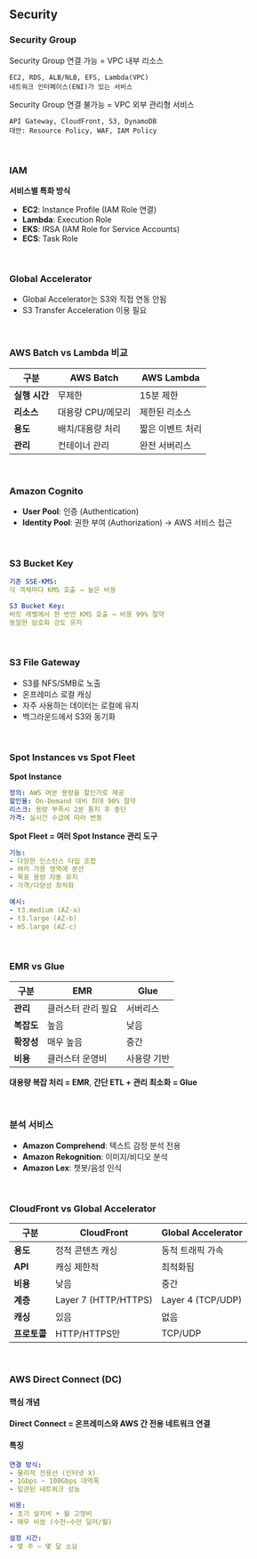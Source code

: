## Security
### Security Group
Security Group 연결 가능 = VPC 내부 리소스
```
EC2, RDS, ALB/NLB, EFS, Lambda(VPC)
네트워크 인터페이스(ENI)가 있는 서비스
```
Security Group 연결 불가능 = VPC 외부 관리형 서비스
```
API Gateway, CloudFront, S3, DynamoDB
대안: Resource Policy, WAF, IAM Policy
```
<br>

### IAM
**서비스별 특화 방식**
- **EC2**: Instance Profile (IAM Role 연결)
- **Lambda**: Execution Role
- **EKS**: IRSA (IAM Role for Service Accounts)
- **ECS**: Task Role

<br>

### Global Accelerator
- Global Accelerator는 S3와 직접 연동 안됨
- S3 Transfer Acceleration 이용 필요

<br>

### AWS Batch vs Lambda 비교

| 구분 | AWS Batch | AWS Lambda |
|------|-----------|------------|
| **실행 시간** | 무제한 | 15분 제한 |
| **리소스** | 대용량 CPU/메모리 | 제한된 리소스 |
| **용도** | 배치/대용량 처리 | 짧은 이벤트 처리 |
| **관리** | 컨테이너 관리 | 완전 서버리스 |

<br>


### Amazon Cognito

- **User Pool**: 인증 (Authentication)
- **Identity Pool**: 권한 부여 (Authorization) → AWS 서비스 접근

<br>

### S3 Bucket Key

```yaml
기존 SSE-KMS:
각 객체마다 KMS 호출 → 높은 비용

S3 Bucket Key:
버킷 레벨에서 한 번만 KMS 호출 → 비용 99% 절약
동일한 암호화 강도 유지
```

<br>

### S3 File Gateway

- S3를 NFS/SMB로 노출
- 온프레미스 로컬 캐싱
- 자주 사용하는 데이터는 로컬에 유지
- 백그라운드에서 S3와 동기화

<br>

### Spot Instances vs Spot Fleet

**Spot Instance**
```yaml
정의: AWS 여분 용량을 할인가로 제공
할인율: On-Demand 대비 최대 90% 절약
리스크: 용량 부족시 2분 통지 후 중단
가격: 실시간 수급에 따라 변동
```


**Spot Fleet = 여러 Spot Instance 관리 도구**
```yaml
기능:
- 다양한 인스턴스 타입 조합
- 여러 가용 영역에 분산
- 목표 용량 자동 유지
- 가격/다양성 최적화

예시:
- t3.medium (AZ-a)
- t3.large (AZ-b)  
- m5.large (AZ-c)
```

<br>

### EMR vs Glue

| 구분 | EMR | Glue |
|------|-----|------|
| **관리** | 클러스터 관리 필요 | 서버리스 |
| **복잡도** | 높음 | 낮음 |
| **확장성** | 매우 높음 | 중간 |
| **비용** | 클러스터 운영비 | 사용량 기반 |


**대용량 복잡 처리 = EMR**, **간단 ETL + 관리 최소화 = Glue**

<br>

### 분석 서비스
- **Amazon Comprehend**: 텍스트 감정 분석 전용 
- **Amazon Rekognition**: 이미지/비디오 분석 
- **Amazon Lex**: 챗봇/음성 인식 

<br>

### CloudFront vs Global Accelerator

| 구분 | CloudFront | Global Accelerator |
|------|------------|-------------------|
| **용도** | 정적 콘텐츠 캐싱 | 동적 트래픽 가속 |
| **API** | 캐싱 제한적 | 최적화됨 |
| **비용** | 낮음 | 중간 |
| **계층** | Layer 7 (HTTP/HTTPS) | Layer 4 (TCP/UDP) |
| **캐싱** | 있음 | 없음 |
| **프로토콜** | HTTP/HTTPS만 | TCP/UDP |

<br>




### AWS Direct Connect (DC)

#### 핵심 개념
**Direct Connect = 온프레미스와 AWS 간 전용 네트워크 연결**

#### 특징
```yaml
연결 방식:
- 물리적 전용선 (인터넷 X)
- 1Gbps ~ 100Gbps 대역폭
- 일관된 네트워크 성능

비용:
- 초기 설치비 + 월 고정비
- 매우 비쌈 (수천~수만 달러/월)

설정 시간:
- 몇 주 ~ 몇 달 소요
```

<br>

